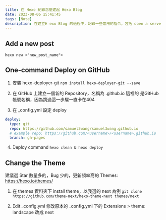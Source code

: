 ```yaml
---
title: 在 Hexo 紀錄怎麼建起 Hexo Blog
date: 2023-08-06 15:41:45
tags: [Note]
description: 在建立H exo Blog 的過程中，記錄一些常用的指令，包括 open a server, add new post ,deploy on GitHub...，這樣就可以在需要的時候直接看到怎麼使用，不用再去翻文件，讚。
---
```


## Add a new post
`hexo new <"new_post_name">`

## One-command Deploy on GitHub
1. 安裝 hexo-deployer-git
`npm install hexo-deployer-git --save`

2. 在 GitHub 上建立一個新的 Repository，名稱為 <username>.github.io
這裡的 <username> 是GitHub帳號名稱，因為跳過這一步驟一直卡在404

3. 在 _config.yml 設定 deploy
```yaml
deploy:
  type: git
  repo: https://github.com/samuel3wang/samuel3wang.github.io
  # example repo: https://github.com/<username>/<username>.github.io
  branch: gh-pages
```

4. Deploy command
`hexo clean & hexo deploy`

## Change the Theme
建議選 Star 數量多的，Bug 少的，更新頻率高的
Themes: https://hexo.io/themes/

1. 在 themes 資料夾下 install theme，以我選的 next 為例
`git clone https://github.com/theme-next/hexo-theme-next themes/next`

2. Edit _config.yml
修改原本的 _config.yml 下的 Extensions > theme: landscape 改成 next